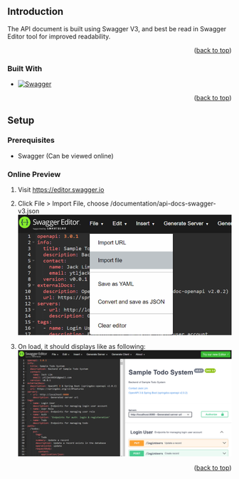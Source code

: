 <a name="readme-top"></a>


<!-- INTRO -->
## Introduction

The API document is built using Swagger V3, and best be read in Swagger Editor tool for improved readability.

<p align="right">(<a href="#readme-top">back to top</a>)</p>



### Built With

* [![Swagger][Swagger-UI]][Swagger-UI-url]


<p align="right">(<a href="#readme-top">back to top</a>)</p>



<!-- GETTING STARTED -->
## Setup

### Prerequisites

* Swagger (Can be viewed online)

### Online Preview

1. Visit https://editor.swagger.io
  
2. Click File > Import File, choose /documentation/api-docs-swagger-v3.json
   ![Swagger Online Editor][swagger-import-screenshot]

3. On load, it should displays like as following:
   ![Swagger Loaded][swagger-loaded-screenshot]



<p align="right">(<a href="#readme-top">back to top</a>)</p>





<!-- MARKDOWN LINKS & IMAGES -->
[swagger-import-screenshot]: images/swagger-import-screenshot.png
[swagger-loaded-screenshot]: images/swagger-loaded-screenshot.png
[Swagger-UI]: https://img.shields.io/badge/-Swagger-%23Clojure?style=for-the-badge&logo=swagger&logoColor=white
[Swagger-UI-url]: https://swagger.io
